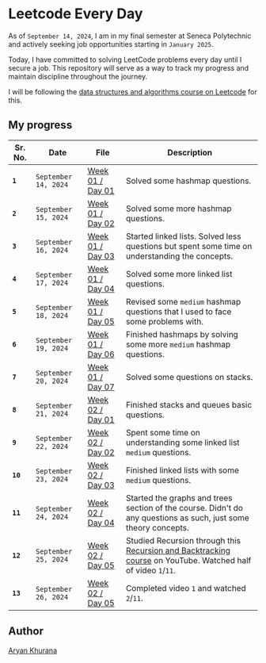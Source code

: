 # Leetcode Every Day

As of `September 14, 2024`, I am in my final semester at Seneca Polytechnic and actively seeking job opportunities starting in `January 2025`.

Today, I have committed to solving LeetCode problems every day until I secure a job. This repository will serve as a way to track my progress and maintain discipline throughout the journey.

I will be following the [data structures and algorithms course on Leetcode](https://leetcode.com/explore/interview/card/leetcodes-interview-crash-course-data-structures-and-algorithms/) for this.

## My progress

| Sr. No.  | Date                 | File                                    | Description                                                                                                                                                                              |
| -------- | -------------------- | --------------------------------------- | ---------------------------------------------------------------------------------------------------------------------------------------------------------------------------------------- |
| **`1`**  | `September 14, 2024` | [Week 01 / Day 01](./Week-001/Day01.py) | Solved some hashmap questions.                                                                                                                                                           |
| **`2`**  | `September 15, 2024` | [Week 01 / Day 02](./Week-001/Day02.py) | Solved some more hashmap questions.                                                                                                                                                      |
| **`3`**  | `September 16, 2024` | [Week 01 / Day 03](./Week-001/Day03.py) | Started linked lists. Solved less questions but spent some time on understanding the concepts.                                                                                           |
| **`4`**  | `September 17, 2024` | [Week 01 / Day 04](./Week-001/Day04.py) | Solved some more linked list questions.                                                                                                                                                  |
| **`5`**  | `September 18, 2024` | [Week 01 / Day 05](./Week-001/Day05.py) | Revised some `medium` hashmap questions that I used to face some problems with.                                                                                                          |
| **`6`**  | `September 19, 2024` | [Week 01 / Day 06](./Week-001/Day06.py) | Finished hashmaps by solving some more `medium` hashmap questions.                                                                                                                       |
| **`7`**  | `September 20, 2024` | [Week 01 / Day 07](./Week-001/Day07.py) | Solved some questions on stacks.                                                                                                                                                         |
| **`8`**  | `September 21, 2024` | [Week 02 / Day 01](./Week-002/Day01.py) | Finished stacks and queues basic questions.                                                                                                                                              |
| **`9`**  | `September 22, 2024` | [Week 02 / Day 02](./Week-002/Day02.py) | Spent some time on understanding some linked list `medium` questions.                                                                                                                    |
| **`10`** | `September 23, 2024` | [Week 02 / Day 03](./Week-002/Day03.py) | Finished linked lists with some `medium` questions.                                                                                                                                      |
| **`11`** | `September 24, 2024` | [Week 02 / Day 04](./Week-002/Day04.py) | Started the graphs and trees section of the course. Didn't do any questions as such, just some theory concepts.                                                                          |
| **`12`** | `September 25, 2024` | [Week 02 / Day 05](./Week-002/Day05.py) | Studied Recursion through this [Recursion and Backtracking course](https://www.youtube.com/playlist?list=PL9gnSGHSqcnp39cTyB1dTZ2pJ04Xmdrod) on YouTube. Watched half of video `1`/`11`. |
| **`13`** | `September 26, 2024` | [Week 02 / Day 05](./Week-002/Day05.py) | Completed video `1` and watched `2`/`11`.                                                                                                                                                |

## Author

[Aryan Khurana](https://www.github.com/AryanK1511)
